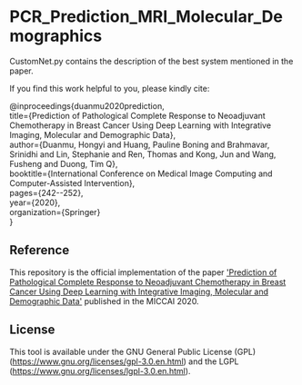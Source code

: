 # PCR_Prediction_MRI_Molecular_Demographics

CustomNet.py contains the description of the best system mentioned in the paper.

If you find this work helpful to you, please kindly cite:

@inproceedings{duanmu2020prediction,  
  title={Prediction of Pathological Complete Response to Neoadjuvant Chemotherapy in Breast Cancer Using Deep Learning with Integrative Imaging, Molecular and Demographic Data},  
  author={Duanmu, Hongyi and Huang, Pauline Boning and Brahmavar, Srinidhi and Lin, Stephanie and Ren, Thomas and Kong, Jun and Wang, Fusheng and Duong, Tim Q},  
  booktitle={International Conference on Medical Image Computing and Computer-Assisted Intervention},  
  pages={242--252},  
  year={2020},  
  organization={Springer}  
}

## Reference
This repository is the official implementation of the paper ['Prediction of Pathological Complete Response to Neoadjuvant Chemotherapy in Breast Cancer Using Deep Learning with Integrative Imaging, Molecular and Demographic Data'](https://link.springer.com/chapter/10.1007/978-3-030-59713-9_24) published in the MICCAI 2020.


## License
This tool is available under the GNU General Public License (GPL) (https://www.gnu.org/licenses/gpl-3.0.en.html) and the LGPL (https://www.gnu.org/licenses/lgpl-3.0.en.html).
